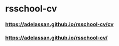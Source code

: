 # rsschool-cv

### https://adelassan.github.io/rsschool-cv/cv
### https://adelassan.github.io/rsschool-cv/

